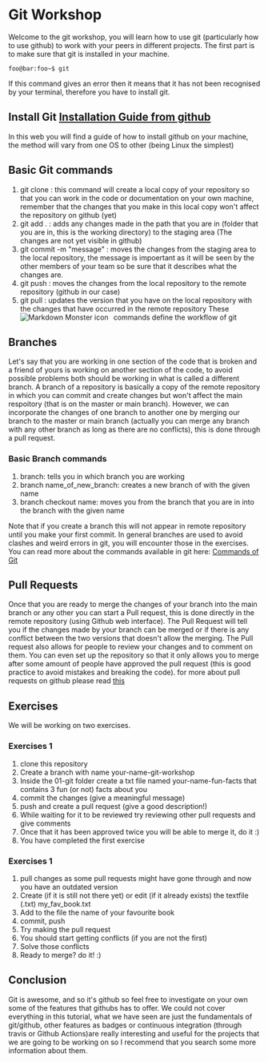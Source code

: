 # Git Workshop
Welcome to the git workshop, you will learn how to use git (particularly how to use github) to work with your peers in different projects.
The first part is to make sure that git is installed in your machine.
```console
foo@bar:foo~$ git
```
If this command gives an error then it means that it has not been recognised by your terminal, therefore you have to install git.
## Install Git [Installation Guide from github](ghttps://github.com/git-guides/install-git)
In this web you will find a guide of how to install github on your machine, the method will vary from one OS to other (being Linux the simplest)
## Basic Git commands
1. git clone <repository-link> : this command will create a local copy of your repository so that you can work in the code or documentation on your own machine, remember that the changes that you make in this local copy won't affect the repository on github (yet)
2. git add . : adds any changes made in the path that you are in (folder that you are in, this is the working directory) to the staging area (The changes are not yet visible in github)
3. git commit -m "message" : moves the changes from the staging area to the local repository, the message is impoertant as it will be seen by the other members of your team so be sure that it describes what the changes are.
4. git push : moves the changes from the local repository to the remote repository (github in our case)
5. git pull : updates the version that you have on the local repository with the changes that have occurred in the remote repository
These commands define the workflow of git
  <img src="https://camo.githubusercontent.com/033e9b24ca753fca9dbfb700eac610b5fb83bc9a968c9cb445489914e6ce8092/68747470733a2f2f6d69726f2e6d656469756d2e636f6d2f6d61782f333833342f312a672d69573972555a56654853644b4e6e5662417551672e706e67"
     alt="Markdown Monster icon"
     style="float: left; margin-right: 10px;" />
## Branches
  Let's say that you are working in one section of the code that is broken and a friend of yours is working on another section of the code, to avoid possible problems both should be working in what is called a different branch. A branch of a repository is basically a copy of the remote repository in which you can commit and create changes but won't affect the main respoitory (that is on the master or main branch). However, we can incorporate the changes of one branch to another one by merging our branch to the master or main branch (actually you can merge any branch with any other branch as long as there are no conflicts), this is done through a pull request.
### Basic Branch commands
  1. branch: tells you in which branch you are working
  2. branch name_of_new_branch: creates a new branch of with the given name
  3. branch checkout name: moves you from the branch that you are in into the branch with the given name
  
 Note that if you create a branch this will not appear in remote repository until you make your first commit. In general branches are used to avoid clashes and weird errors in git, you will encounter those in the exercises.
You can read more about the commands available in git here: [Commands of Git](https://confluence.atlassian.com/bitbucketserver/basic-git-commands-776639767.html)
## Pull Requests
  Once that you are ready to merge the changes of your branch into the main branch or any other you can start a Pull request, this is done directly in the remote repository (using Github  web interface). The Pull Request will tell you if the changes made by your branch can be merged or if there is any conflict between the two versions that doesn't allow the merging. The Pull request also allows for people to review your changes and to comment on them. You can even set up the repository so that it only allows you to merge after some amount of people have approved the pull request (this is good practice to avoid mistakes and breaking the code). for more about pull requests on github please read [this](https://docs.github.com/en/github/collaborating-with-pull-requests/proposing-changes-to-your-work-with-pull-requests/about-pull-requests)
## Exercises
We will be working on two exercises.
### Exercises 1
  1. clone this repository
  2. Create a branch with name your-name-git-workshop
  3. Inside the 01-git folder create a txt file named your-name-fun-facts that contains 3 fun (or not) facts about you
  4. commit the changes (give a meaningful message)
  5. push and create a pull request (give a good description!)
  6. While waiting for it to be reviewed try reviewing other pull requests and give comments
  7. Once that it has been approved twice you will be able to merge it, do it :)
  8. You have completed the first exercise
 ### Exercises 1
  1. pull changes as some pull requests might have gone through and now you have an outdated version
  2. Create (if it is still not there yet) or edit (if it already exists) the textfile (.txt) my_fav_book.txt
  3. Add to the file the name of your favourite book
  4. commit, push 
  5. Try making the pull request
  6. You should start getting conflicts (if you are not the first)
  7. Solve those conflicts
  8. Ready to merge? do it! :)
  ## Conclusion
  Git is awesome, and so it's github so feel free to investigate on your own some of the features that githubs has to offer. We could not cover everything in this tutorial, what we have seen are just the fundamentals of git/github, other features as badges or continuous integration (through travis or Github Actions)are really interesting and useful for the projects that we are going to be working on so I recommend that you search some more information about them.
